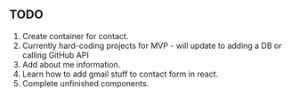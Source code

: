 ## TODO

1. Create container for contact.
2. Currently hard-coding projects for MVP - will update to adding a DB or calling GitHub API
3. Add about me information.
4. Learn how to add gmail stuff to contact form in react.
5. Complete unfinished components.
